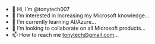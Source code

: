- 👋 Hi, I’m @tonytech007
- 👀 I’m interested in Increasing my Microsoft knowledge...
- 🌱 I’m currently learning AI/Azure...
- 💞️ I’m looking to collaborate on all Microsoft products...
- 📫 How to reach me tonytech@gmail.com...

<!---
tonytech007/tonytech007 is a ✨ special ✨ repository because its `README.md` (this file) appears on your GitHub profile.
You can click the Preview link to take a look at your changes.
--->
